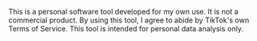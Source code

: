 This is a personal software tool developed for my own use. It is not a commercial product. By using this tool, I agree to abide by TikTok's own Terms of Service. This tool is intended for personal data analysis only.
